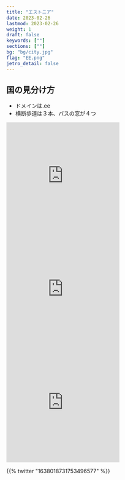 ```yaml
---
title: "エストニア"
date: 2023-02-26
lastmod: 2023-02-26
weight: 1
draft: false
keywords: [""]
sections: [""]
bg: "bg/city.jpg"
flag: "EE.png"
jetro_detail: false
---
```


<div class="main-desciption country-description">
    <h2 class="section-title">国の見分け方</h2>
    <ul class="rule-list">
        <li>ドメインは<span class="quiz">.ee</span></li>
        <li>横断歩道は<span class="quiz">３本</span>、<span class="quiz">バスの窓が４つ</span></li>
    </ul>
</div>

<div class="googlemap-if">
<iframe src="https://www.google.com/maps/embed?pb=!4v1679761514806!6m8!1m7!1stMJ_Alspy8WmFe5kFvtd2A!2m2!1d58.1089745473372!2d25.56513221907021!3f77.6925892445614!4f-10.75976320117995!5f3.1466604331047163" width="295" height="295" style="border:0;" allowfullscreen="" loading="lazy" referrerpolicy="no-referrer-when-downgrade"></iframe>
<iframe src="https://www.google.com/maps/embed?pb=!4v1679761727176!6m8!1m7!1sKVC3dJc-uOa6NDBiMUe29Q!2m2!1d58.43051868521525!2d24.80946653210007!3f23.504129134801175!4f-3.124680702250302!5f2.8178446756350963" width="295" height="295" style="border:0;" allowfullscreen="" loading="lazy" referrerpolicy="no-referrer-when-downgrade"></iframe>
<iframe src="https://www.google.com/maps/embed?pb=!4v1679761807257!6m8!1m7!1sW6Tq5zqfuf8gTjCVBiAkLw!2m2!1d58.09548537357815!2d24.6857668234958!3f85.41959311291374!4f3.7955462212675144!5f1.5103697834377008" width="295" height="295" style="border:0;" allowfullscreen="" loading="lazy" referrerpolicy="no-referrer-when-downgrade"></iframe>

{{% twitter "1638018731753496577" %}}
</div>
